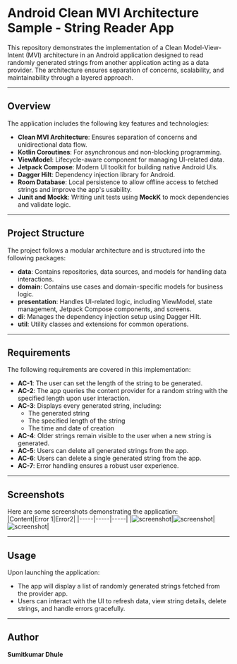 # Android Clean MVI Architecture Sample - String Reader App  

This repository demonstrates the implementation of a Clean Model-View-Intent (MVI) architecture in an Android application designed to read randomly generated strings from another application acting as a data provider. The architecture ensures separation of concerns, scalability, and maintainability through a layered approach.  

---

## Overview  

The application includes the following key features and technologies:  

- **Clean MVI Architecture**: Ensures separation of concerns and unidirectional data flow.  
- **Kotlin Coroutines**: For asynchronous and non-blocking programming.  
- **ViewModel**: Lifecycle-aware component for managing UI-related data.  
- **Jetpack Compose**: Modern UI toolkit for building native Android UIs.  
- **Dagger Hilt**: Dependency injection library for Android.
- **Room Database**: Local persistence to allow offline access to fetched strings and improve the app's usability.
- **Junit  and Mockk**: Writing unit tests using **MockK** to mock dependencies and validate logic.  

---

## Project Structure  

The project follows a modular architecture and is structured into the following packages:  

- **data**: Contains repositories, data sources, and models for handling data interactions.  
- **domain**: Contains use cases and domain-specific models for business logic.  
- **presentation**: Handles UI-related logic, including ViewModel, state management, Jetpack Compose components, and screens.  
- **di**: Manages the dependency injection setup using Dagger Hilt.  
- **util**: Utility classes and extensions for common operations.  

---

## Requirements  

The following requirements are covered in this implementation:  

- **AC-1**: The user can set the length of the string to be generated.  
- **AC-2**: The app queries the content provider for a random string with the specified length upon user interaction.  
- **AC-3**: Displays every generated string, including:  
  - The generated string  
  - The specified length of the string  
  - The time and date of creation  
- **AC-4**: Older strings remain visible to the user when a new string is generated.  
- **AC-5**: Users can delete all generated strings from the app.  
- **AC-6**: Users can delete a single generated string from the app.  
- **AC-7**: Error handling ensures a robust user experience.  

---

## Screenshots  

Here are some screenshots demonstrating the application:  
|Content|Error 1|Error2|
|-----|-----|-----|
|![screenshot](imageFolder/main.png)|![screenshot](imageFolder/noProvider.png)|![screenshot](imageFolder/strValidation.png)|

---

## Usage  

Upon launching the application:  

- The app will display a list of randomly generated strings fetched from the provider app.  
- Users can interact with the UI to refresh data, view string details, delete strings, and handle errors gracefully.  

---

## Author  

**Sumitkumar Dhule**  

